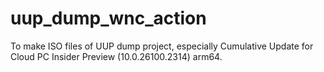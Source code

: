 # uup_dump_wnc_action
To make ISO files of UUP dump project, especially Cumulative Update for Cloud PC Insider Preview (10.0.26100.2314) arm64.
